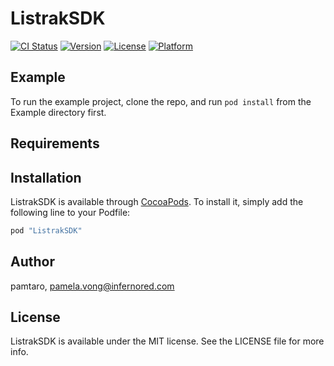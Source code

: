 # ListrakSDK

[![CI Status](http://img.shields.io/travis/InfernoRed/listrak-mobile-ios.svg?style=flat)](https://travis-ci.org/InfernoRed/listrak-mobile-ios)
[![Version](https://img.shields.io/cocoapods/v/ListrakSDK.svg?style=flat)](http://cocoapods.org/pods/ListrakSDK)
[![License](https://img.shields.io/cocoapods/l/ListrakSDK.svg?style=flat)](http://cocoapods.org/pods/ListrakSDK)
[![Platform](https://img.shields.io/cocoapods/p/ListrakSDK.svg?style=flat)](http://cocoapods.org/pods/ListrakSDK)

## Example

To run the example project, clone the repo, and run `pod install` from the Example directory first.

## Requirements

## Installation

ListrakSDK is available through [CocoaPods](http://cocoapods.org). To install
it, simply add the following line to your Podfile:

```ruby
pod "ListrakSDK"
```

## Author

pamtaro, pamela.vong@infernored.com

## License

ListrakSDK is available under the MIT license. See the LICENSE file for more info.
